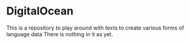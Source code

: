 # DigitalOcean
This is a repository to play around with texts to create various forms of language data
There is nothing in it as yet.
